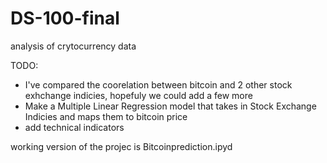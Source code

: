 # DS-100-final
analysis of crytocurrency data

TODO:
- I've compared the coorelation between bitcoin and 2 other stock exhchange indicies, hopefuly we could add a few more
- Make a Multiple Linear Regression model that takes in Stock Exchange Indicies and maps them to bitcoin price
- add technical indicators

working version of the projec is Bitcoinprediction.ipyd
